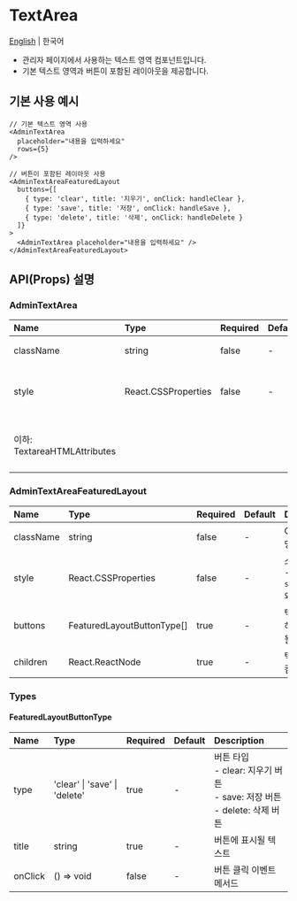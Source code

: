 # TextArea

[English](../en/component_textarea.md) | 한국어

- 관리자 페이지에서 사용하는 텍스트 영역 컴포넌트입니다.
- 기본 텍스트 영역과 버튼이 포함된 레이아웃을 제공합니다.

## 기본 사용 예시

```tsx
// 기본 텍스트 영역 사용
<AdminTextArea
  placeholder="내용을 입력하세요"
  rows={5}
/>

// 버튼이 포함된 레이아웃 사용
<AdminTextAreaFeaturedLayout
  buttons={[
    { type: 'clear', title: '지우기', onClick: handleClear },
    { type: 'save', title: '저장', onClick: handleSave },
    { type: 'delete', title: '삭제', onClick: handleDelete }
  ]}
>
  <AdminTextArea placeholder="내용을 입력하세요" />
</AdminTextAreaFeaturedLayout>
```

## API(Props) 설명

### AdminTextArea

| Name                         | Type                | Required | Default | Description                                   |
| :--------------------------- | :------------------ | :------- | :------ | :-------------------------------------------- |
| className                    | string              | false    | -       | CSS 클래스명                                  |
| style                        | React.CSSProperties | false    | -       | 스타일 선언 <br> - React `style` props와 동일 |
| 이하: TextareaHTMLAttributes |                     |          |         | HTML textarea 요소의 모든 속성 지원           |

### AdminTextAreaFeaturedLayout

| Name      | Type                       | Required | Default | Description                                   |
| :-------- | :------------------------- | :------- | :------ | :-------------------------------------------- |
| className | string                     | false    | -       | CSS 클래스명                                  |
| style     | React.CSSProperties        | false    | -       | 스타일 선언 <br> - React `style` props와 동일 |
| buttons   | FeaturedLayoutButtonType[] | true     | -       | 텍스트 영역 하단에 표시될 버튼 배열           |
| children  | React.ReactNode            | true     | -       | 텍스트 영역 컴포넌트                          |

### Types

#### FeaturedLayoutButtonType

| Name    | Type                          | Required | Default | Description                                                                         |
| :------ | :---------------------------- | :------- | :------ | :---------------------------------------------------------------------------------- |
| type    | 'clear' \| 'save' \| 'delete' | true     | -       | 버튼 타입 <br> - clear: 지우기 버튼 <br> - save: 저장 버튼 <br> - delete: 삭제 버튼 |
| title   | string                        | true     | -       | 버튼에 표시될 텍스트                                                                |
| onClick | () => void                    | false    | -       | 버튼 클릭 이벤트 메서드                                                             |
